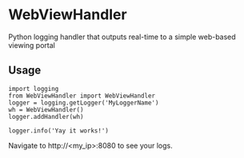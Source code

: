 # WebViewHandler
Python logging handler that outputs real-time to a simple web-based viewing portal

## Usage
    import logging
    from WebViewHandler import WebViewHandler
    logger = logging.getLogger('MyLoggerName')
    wh = WebViewHandler()
    logger.addHandler(wh)

    logger.info('Yay it works!')

Navigate to http://<my_ip>:8080 to see your logs.
